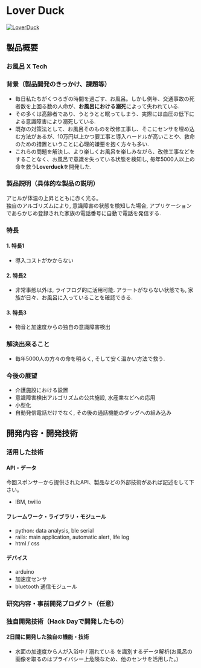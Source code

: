 # Lover Duck

[![LoverDuck](https://github.com/jphacks/TK_1720/blob/master/app/images/main.png)](https://youtu.be/u9JsaFCgCrA)

## 製品概要
### お風呂 X  Tech

### 背景（製品開発のきっかけ、課題等）
- 毎日私たちがくつろぎの時間を過ごす、お風呂。しかし例年、交通事故の死者数を上回る数の人命が、**お風呂における溺死**によって失われている.
- その多くは高齢者であり、うとうとと眠ってしまう、実際には血圧の低下による意識障害により溺死している.
- 既存の対策法として、お風呂そのものを改修工事し、そこにセンサを埋め込む方法があるが、10万円以上かつ要工事と導入ハードルが高いことや、救命のための措置ということに心理的嫌悪を抱く方々も多い.
- これらの問題を解決し、より楽しくお風呂を楽しみながら、改修工事などをすることなく、お風呂で意識を失っている状態を検知し, 毎年5000人以上の命を救う**Loverduck**を開発した.

### 製品説明（具体的な製品の説明）
アヒルが体温の上昇とともに赤く光る。　　　　    
独自のアルゴリズムにより, 意識障害の状態を検知した場合, アプリケーションであらかじめ登録された家族の電話番号に自動で電話を発信する.

### 特長

#### 1. 特長1
- 導入コストがかからない
#### 2. 特長2
- 非常事態以外は, ライフログ的に活用可能. アラートがならない状態でも, 家族が日々、お風呂に入っていることを確認できる.
#### 3. 特長3
- 物音と加速度からの独自の意識障害検出

### 解決出来ること
- 毎年5000人の方々の命を明るく, そして安く温かい方法で救う.

### 今後の展望
- 介護施設における設置
- 意識障害検出アルゴリズムの公共施設, 水産業などへの応用
- 小型化
- 自動発信電話だけでなく, その後の通話機能のダッグへの組み込み

## 開発内容・開発技術
### 活用した技術
#### API・データ
今回スポンサーから提供されたAPI、製品などの外部技術があれば記述をして下さい。
* IBM, twilio


#### フレームワーク・ライブラリ・モジュール
* python: data analysis, ble serial
* rails: main application, automatic alert, life log
* html / css

#### デバイス
* arduino
* 加速度センサ
* bluetooth 通信モジュール

### 研究内容・事前開発プロダクト（任意）


### 独自開発技術（Hack Dayで開発したもの）
#### 2日間に開発した独自の機能・技術
* 水面の加速度から人が入浴中 / 溺れている を識別するデータ解析(お風呂の画像を取るのはプライバシー上危険なため、他のセンサを活用した。)
